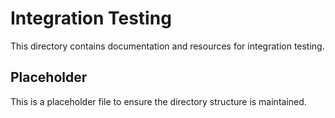 # Integration Testing

This directory contains documentation and resources for integration testing.

## Placeholder

This is a placeholder file to ensure the directory structure is maintained.

